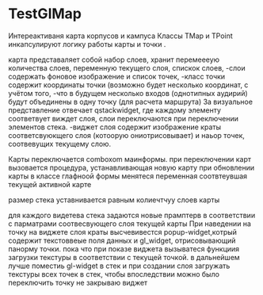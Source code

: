# TestGlMap

Интереактиваня карта корпусов и кампуса Классы ТМар и ТРоint инкапсулируют логику работы карты и точки .

карта представаляет собой набор слоев, хранит перемеееую количества слоев, переменную текущего слоя, спискок слоев,
  -слои содержать фоновое изображение и список точек,
  -класс точки содержит координаты точки (возможно будет несколько координат, с учётом того,
  -что в будущем несколько входов (однотипных аудирий) будут объединены в одну точку (для расчета маршрута)
  За визуальное представление отвечает qstackwidget, где каждому элементу соответвует виждет слоя, слои переключаются при переключении элементов стека. 
  -виджет слоя содержит изображение краты соответсвуюкщего слоя (котоорую ониотрисовывает) и наьор точек, соотвевущих текущему слою.

Карты переключается comboxom маинформы.
при переключении карт вызовается процедура, устанавливающая новую карту
при обновлении карты в классе глафноой формы менятеся переменная соотвтеувшая текущей активной карте

  размер стека уставнивается равным колиечтчуу слоев карты

для каждого видетева стека задаются новые прамптерв в соответствии с парматрами соотвесвующего слоя текущей карты
При наведении на точку на виджете слоя краты высчевивестся popup-widget,котрый содержит текстоввеые поля данных и gl_widget, отрисовывающий панорму точки.
пока что при показе виджета вызыватеся функциия загрузки текстуры в соответствии с текущей точкой. в дальнейшем лучше поместиь gl-widget в стек и при создании слоя загружать текстуры всех точек в стек, 
чтобы впоследствии можно было переключить точку не закрываю виджет
